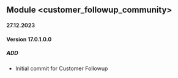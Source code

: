 ## Module <customer_followup_community>

#### 27.12.2023
#### Version 17.0.1.0.0
##### ADD
- Initial commit for Customer Followup


